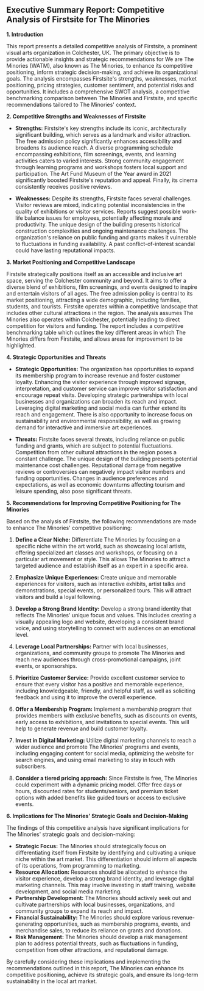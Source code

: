 ## Executive Summary Report: Competitive Analysis of Firstsite for The Minories

**1. Introduction**

This report presents a detailed competitive analysis of Firstsite, a prominent visual arts organization in Colchester, UK. The primary objective is to provide actionable insights and strategic recommendations for We are The Minories (WATM), also known as The Minories, to enhance its competitive positioning, inform strategic decision-making, and achieve its organizational goals. The analysis encompasses Firstsite's strengths, weaknesses, market positioning, pricing strategies, customer sentiment, and potential risks and opportunities. It includes a comprehensive SWOT analysis, a competitive benchmarking comparison between The Minories and Firstsite, and specific recommendations tailored to The Minories' context.

**2. Competitive Strengths and Weaknesses of Firstsite**

*   **Strengths:** Firstsite's key strengths include its iconic, architecturally significant building, which serves as a landmark and visitor attraction. The free admission policy significantly enhances accessibility and broadens its audience reach. A diverse programming schedule encompassing exhibitions, film screenings, events, and learning activities caters to varied interests. Strong community engagement through learning programs and workshops fosters local support and participation. The Art Fund Museum of the Year award in 2021 significantly boosted Firstsite's reputation and appeal. Finally, its cinema consistently receives positive reviews.

*   **Weaknesses:** Despite its strengths, Firstsite faces several challenges. Visitor reviews are mixed, indicating potential inconsistencies in the quality of exhibitions or visitor services. Reports suggest possible work-life balance issues for employees, potentially affecting morale and productivity. The unique design of the building presents historical construction complexities and ongoing maintenance challenges. The organization's reliance on public funding and grants makes it vulnerable to fluctuations in funding availability. A past conflict-of-interest scandal could have lasting reputational impacts.

**3. Market Positioning and Competitive Landscape**

Firstsite strategically positions itself as an accessible and inclusive art space, serving the Colchester community and beyond. It aims to offer a diverse blend of exhibitions, film screenings, and events designed to inspire and entertain visitors of all ages. The free admission policy is central to its market positioning, attracting a wide demographic, including families, students, and tourists. Firstsite operates within a competitive landscape that includes other cultural attractions in the region. The analysis assumes The Minories also operates within Colchester, potentially leading to direct competition for visitors and funding. The report includes a competitive benchmarking table which outlines the key different areas in which The Minories differs from Firstsite, and allows areas for improvement to be highlighted.

**4. Strategic Opportunities and Threats**

*   **Strategic Opportunities:** The organization has opportunities to expand its membership program to increase revenue and foster customer loyalty. Enhancing the visitor experience through improved signage, interpretation, and customer service can improve visitor satisfaction and encourage repeat visits. Developing strategic partnerships with local businesses and organizations can broaden its reach and impact. Leveraging digital marketing and social media can further extend its reach and engagement. There is also opportunity to increase focus on sustainability and environmental responsibility, as well as growing demand for interactive and immersive art experiences.

*   **Threats:** Firstsite faces several threats, including reliance on public funding and grants, which are subject to potential fluctuations. Competition from other cultural attractions in the region poses a constant challenge. The unique design of the building presents potential maintenance cost challenges. Reputational damage from negative reviews or controversies can negatively impact visitor numbers and funding opportunities. Changes in audience preferences and expectations, as well as economic downturns affecting tourism and leisure spending, also pose significant threats.

**5. Recommendations for Improving Competitive Positioning for The Minories**

Based on the analysis of Firstsite, the following recommendations are made to enhance The Minories' competitive positioning:

1.  **Define a Clear Niche:** Differentiate The Minories by focusing on a specific niche within the art world, such as showcasing local artists, offering specialized art classes and workshops, or focusing on a particular art movement or style. This allows The Minories to attract a targeted audience and establish itself as an expert in a specific area.

2.  **Emphasize Unique Experiences:** Create unique and memorable experiences for visitors, such as interactive exhibits, artist talks and demonstrations, special events, or personalized tours. This will attract visitors and build a loyal following.

3.  **Develop a Strong Brand Identity:** Develop a strong brand identity that reflects The Minories' unique focus and values. This includes creating a visually appealing logo and website, developing a consistent brand voice, and using storytelling to connect with audiences on an emotional level.

4.  **Leverage Local Partnerships:** Partner with local businesses, organizations, and community groups to promote The Minories and reach new audiences through cross-promotional campaigns, joint events, or sponsorships.

5.  **Prioritize Customer Service:** Provide excellent customer service to ensure that every visitor has a positive and memorable experience, including knowledgeable, friendly, and helpful staff, as well as soliciting feedback and using it to improve the overall experience.

6.  **Offer a Membership Program:** Implement a membership program that provides members with exclusive benefits, such as discounts on events, early access to exhibitions, and invitations to special events. This will help to generate revenue and build customer loyalty.

7.  **Invest in Digital Marketing:** Utilize digital marketing channels to reach a wider audience and promote The Minories' programs and events, including engaging content for social media, optimizing the website for search engines, and using email marketing to stay in touch with subscribers.

8. **Consider a tiered pricing approach:** Since Firstsite is free, The Minories could experiment with a dynamic pricing model. Offer free days or hours, discounted rates for students/seniors, and premium ticket options with added benefits like guided tours or access to exclusive events.

**6. Implications for The Minories' Strategic Goals and Decision-Making**

The findings of this competitive analysis have significant implications for The Minories' strategic goals and decision-making:

*   **Strategic Focus:** The Minories should strategically focus on differentiating itself from Firstsite by identifying and cultivating a unique niche within the art market. This differentiation should inform all aspects of its operations, from programming to marketing.
*   **Resource Allocation:** Resources should be allocated to enhance the visitor experience, develop a strong brand identity, and leverage digital marketing channels. This may involve investing in staff training, website development, and social media marketing.
*   **Partnership Development:** The Minories should actively seek out and cultivate partnerships with local businesses, organizations, and community groups to expand its reach and impact.
*   **Financial Sustainability:** The Minories should explore various revenue-generating opportunities, such as membership programs, events, and merchandise sales, to reduce its reliance on grants and donations.
*   **Risk Management:** The Minories should develop a risk management plan to address potential threats, such as fluctuations in funding, competition from other attractions, and reputational damage.

By carefully considering these implications and implementing the recommendations outlined in this report, The Minories can enhance its competitive positioning, achieve its strategic goals, and ensure its long-term sustainability in the local art market.